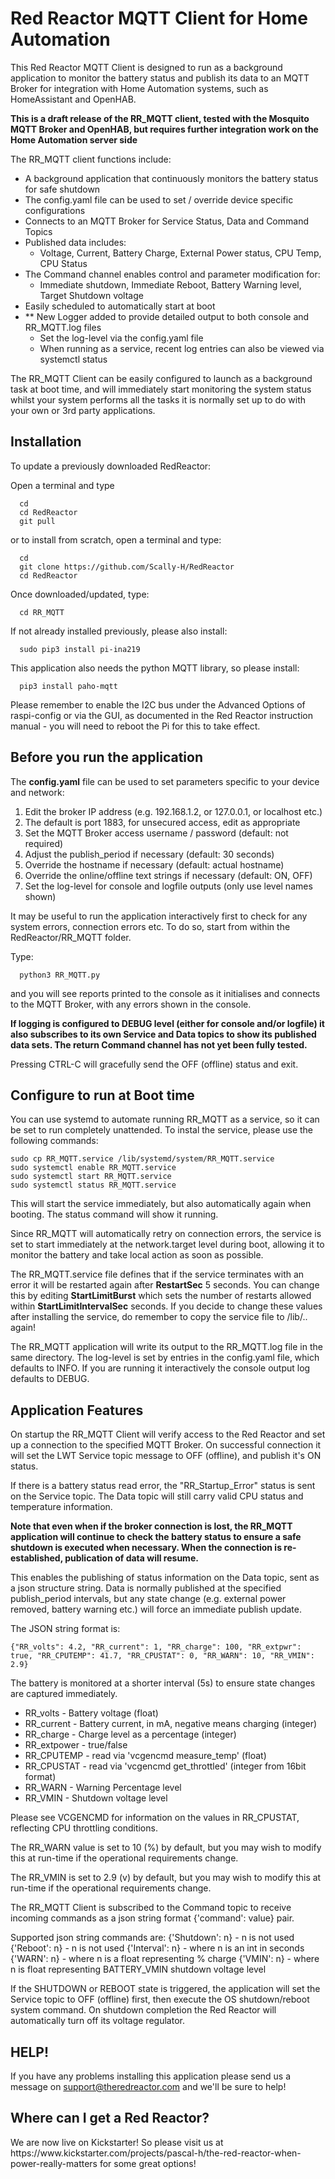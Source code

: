 <H1>Red Reactor MQTT Client for Home Automation</H1>

This Red Reactor MQTT Client is designed to run as a background application to 
monitor the battery status and publish its data to an MQTT Broker for 
integration with Home Automation systems, such as HomeAssistant and OpenHAB.

<b> This is a draft release of the RR_MQTT client, tested with the
Mosquito MQTT Broker and OpenHAB, but requires further integration work on 
the Home Automation server side</b>

The RR_MQTT client functions include:

- A background application that continuously monitors the battery status for safe shutdown
- The config.yaml file can be used to set / override device specific configurations
- Connects to an MQTT Broker for Service Status, Data and Command Topics
- Published data includes:
  - Voltage, Current, Battery Charge, External Power status, CPU Temp, CPU Status
- The Command channel enables control and parameter modification for:
  - Immediate shutdown, Immediate Reboot, Battery Warning level, Target Shutdown voltage
- Easily scheduled to automatically start at boot
- ** New Logger added to provide detailed output to both console and RR_MQTT.log files
  - Set the log-level via the config.yaml file
  - When running as a service, recent log entries can also be viewed via systemctl status

The RR_MQTT Client can be easily configured to launch as a background task at boot time, and will immediately start monitoring the system status whilst your system performs all the tasks it is normally set up to do with your own or 3rd party applications.

<h2>Installation</h2>

To update a previously downloaded RedReactor:

Open a terminal and type

```
  cd
  cd RedReactor
  git pull
```
or to install from scratch, open a terminal and type:
```
  cd
  git clone https://github.com/Scally-H/RedReactor
  cd RedReactor
```
Once downloaded/updated, type:
```
  cd RR_MQTT
```

If not already installed previously, please also install:
```
  sudo pip3 install pi-ina219
```

This application also needs the python MQTT library, so please install:
```
  pip3 install paho-mqtt
```


Please remember to enable the I2C bus under the Advanced Options of raspi-config or via the GUI, as documented in the Red Reactor instruction manual - you will need to reboot the Pi for this to take effect.


<H2>Before you run the application </h2>

The <b>config.yaml</b> file can be used to set parameters specific to your device and network:

1. Edit the broker IP address (e.g. 192.168.1.2, or 127.0.0.1, or localhost etc.)
2. The default is port 1883, for unsecured access, edit as appropriate
3. Set the MQTT Broker access username / password (default: not required)
4. Adjust the publish_period if necessary (default: 30 seconds)
5. Override the hostname if necessary (default: actual hostname)
6. Override the online/offline text strings if necessary (default: ON, OFF)
7. Set the log-level for console and logfile outputs (only use level names shown)

It may be useful to run the application interactively first to check for any 
system errors, connection errors etc. To do so, start from within the
RedReactor/RR_MQTT folder.

Type:
```
  python3 RR_MQTT.py
```
and you will see reports printed to the console as it initialises and connects to the MQTT Broker, with any errors shown in the console.

<b> If logging is configured to DEBUG level (either for console and/or logfile) it also subscribes
to its own Service and Data topics to show its published data sets. The return Command 
channel has not yet been fully tested.</b>

Pressing CTRL-C will gracefully send the OFF (offline) status and exit.

<H2>Configure to run at Boot time</h2>

You can use systemd to automate running RR_MQTT as a service, so it can be set to run completely unattended.
To instal the service, please use the following commands:

```
sudo cp RR_MQTT.service /lib/systemd/system/RR_MQTT.service
sudo systemctl enable RR_MQTT.service
sudo systemctl start RR_MQTT.service
sudo systemctl status RR_MQTT.service
```
This will start the service immediately, but also automatically again when booting. The status command will show it running.

Since RR_MQTT will automatically retry on connection errors, the service is set to start immediately at the network.target level during boot, allowing it to monitor the battery and take local action as soon as possible.

The RR_MQTT.service file defines that if the service terminates with an error it will be restarted again after <b>RestartSec</b> 5 seconds.  You can change this by editing <b>StartLimitBurst</b> which sets the number of restarts allowed within <b>StartLimitIntervalSec</b> seconds. If you decide to change these values after installing the service, do remember to copy the service file to /lib/.. again!

The RR_MQTT application will write its output to the RR_MQTT.log file in the same directory. The log-level is set by entries in the config.yaml file, which defaults to INFO. If you are running it interactively the console output log defaults to DEBUG.


<H2>Application Features</H2>

On startup the RR_MQTT Client will verify access to the Red Reactor and 
set up a connection to the specified MQTT Broker. On successful connection it
will set the LWT Service topic message to OFF (offline), and publish it's ON status.

If there is a battery status read error, the "RR_Startup_Error" status is sent
on the Service topic. The Data topic will still carry valid CPU status and temperature information.

<b>Note that even when if the broker connection is lost, the RR_MQTT application
will continue to check the battery status to ensure a safe shutdown is executed
when necessary. When the connection is re-established, publication of data will
resume.</b>

This enables the publishing of status information on the Data topic, sent as a
json structure string. Data is normally published at the specified publish_period
intervals, but any state change (e.g. external power removed, battery warning etc.)
will force an immediate publish update.

The JSON string format is:
```
{"RR_volts": 4.2, "RR_current": 1, "RR_charge": 100, "RR_extpwr": true, "RR_CPUTEMP": 41.7, "RR_CPUSTAT": 0, "RR_WARN": 10, "RR_VMIN": 2.9}
```

The battery is monitored at a shorter interval (5s) to ensure state changes are
captured immediately.

- RR_volts - Battery voltage (float)
- RR_current - Battery current, in mA, negative means charging (integer)
- RR_charge - Charge level as a percentage (integer)
- RR_extpower - true/false
- RR_CPUTEMP - read via 'vcgencmd measure_temp' (float)
- RR_CPUSTAT - read via 'vcgencmd get_throttled' (integer from 16bit format)
- RR_WARN - Warning Percentage level
- RR_VMIN - Shutdown voltage level

Please see VCGENCMD for information on the values in RR_CPUSTAT, reflecting
CPU throttling conditions.

The RR_WARN value is set to 10 (%) by default, but you may wish to modify this
at run-time if the operational requirements change.

The RR_VMIN is set to 2.9 (v) by default, but you may wish to modify this
at run-time if the operational requirements change.

The RR_MQTT Client is subscribed to the Command topic to receive incoming
commands as a json string format {'command': value} pair.

Supported json string commands are:
{'Shutdown': n} - n is not used
{'Reboot': n} - n is not used
{'Interval': n} - where n is an int in seconds
{'WARN': n} - where n is a float representing % charge
{'VMIN': n} - where n is  float representing BATTERY_VMIN shutdown voltage level

If the SHUTDOWN or REBOOT state is triggered, the application will set the 
Service topic to OFF (offline) first, then execute the OS shutdown/reboot 
system command. On shutdown completion the Red Reactor will automatically 
turn off its voltage regulator.

<H2>HELP!</H2>

If you have any problems installing this application please send us a message on support@theredreactor.com and we'll be sure to help!

<H2>Where can I get a Red Reactor?</H2>
We are now live on Kickstarter!
So please visit us at https://www.kickstarter.com/projects/pascal-h/the-red-reactor-when-power-really-matters for some great options!
 
